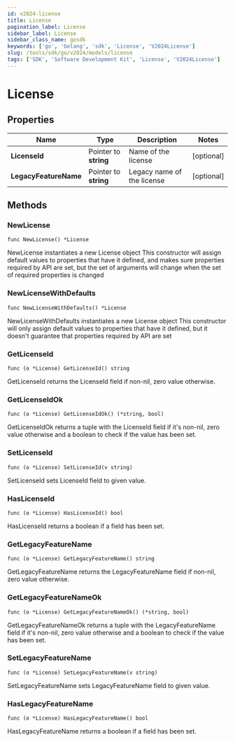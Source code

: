 ```yaml
---
id: v2024-license
title: License
pagination_label: License
sidebar_label: License
sidebar_class_name: gosdk
keywords: ['go', 'Golang', 'sdk', 'License', 'V2024License'] 
slug: /tools/sdk/go/v2024/models/license
tags: ['SDK', 'Software Development Kit', 'License', 'V2024License']
---
```


# License

## Properties

Name | Type | Description | Notes
------------ | ------------- | ------------- | -------------
**LicenseId** | Pointer to **string** | Name of the license | [optional] 
**LegacyFeatureName** | Pointer to **string** | Legacy name of the license | [optional] 

## Methods

### NewLicense

`func NewLicense() *License`

NewLicense instantiates a new License object
This constructor will assign default values to properties that have it defined,
and makes sure properties required by API are set, but the set of arguments
will change when the set of required properties is changed

### NewLicenseWithDefaults

`func NewLicenseWithDefaults() *License`

NewLicenseWithDefaults instantiates a new License object
This constructor will only assign default values to properties that have it defined,
but it doesn't guarantee that properties required by API are set

### GetLicenseId

`func (o *License) GetLicenseId() string`

GetLicenseId returns the LicenseId field if non-nil, zero value otherwise.

### GetLicenseIdOk

`func (o *License) GetLicenseIdOk() (*string, bool)`

GetLicenseIdOk returns a tuple with the LicenseId field if it's non-nil, zero value otherwise
and a boolean to check if the value has been set.

### SetLicenseId

`func (o *License) SetLicenseId(v string)`

SetLicenseId sets LicenseId field to given value.

### HasLicenseId

`func (o *License) HasLicenseId() bool`

HasLicenseId returns a boolean if a field has been set.

### GetLegacyFeatureName

`func (o *License) GetLegacyFeatureName() string`

GetLegacyFeatureName returns the LegacyFeatureName field if non-nil, zero value otherwise.

### GetLegacyFeatureNameOk

`func (o *License) GetLegacyFeatureNameOk() (*string, bool)`

GetLegacyFeatureNameOk returns a tuple with the LegacyFeatureName field if it's non-nil, zero value otherwise
and a boolean to check if the value has been set.

### SetLegacyFeatureName

`func (o *License) SetLegacyFeatureName(v string)`

SetLegacyFeatureName sets LegacyFeatureName field to given value.

### HasLegacyFeatureName

`func (o *License) HasLegacyFeatureName() bool`

HasLegacyFeatureName returns a boolean if a field has been set.



